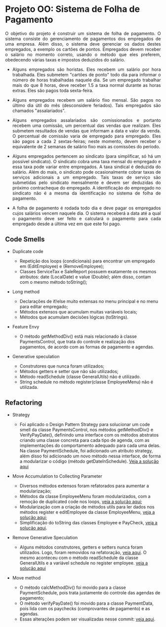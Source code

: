 # Projeto OO: Sistema de Folha de Pagamento

<p align="justify"> O objetivo do projeto é construir um sistema de folha de pagamento. O sistema consiste do gerenciamento de pagamentos dos empregados de uma empresa. Além disso, o sistema deve gerenciar os dados destes empregados, a exemplo os cartões de pontos. Empregados devem receber o salário no momento correto, usando o método que eles preferem, obedecendo várias taxas e impostos deduzidos do salário.
</p>

* <p align="justify">Alguns empregados são horistas. Eles recebem um salário por hora trabalhada. Eles submetem "cartões de ponto" todo dia para informar o número de horas trabalhadas naquele dia. Se um empregado trabalhar mais do que 8 horas, deve receber 1.5 a taxa normal durante as horas extras. Eles são pagos toda sexta-feira.</p>

* <p align="justify">Alguns empregados recebem um salário fixo mensal. São pagos no último dia útil do mês (desconsidere feriados). Tais empregados são chamados "assalariados".</p>

* <p align="justify">Alguns empregados assalariados são comissionados e portanto recebem uma comissão, um percentual das vendas que realizam. Eles submetem resultados de vendas que informam a data e valor da venda. O percentual de comissão varia de empregado para empregado. Eles são pagos a cada 2 sextas-feiras; neste momento, devem receber o equivalente de 2 semanas de salário fixo mais as comissões do período.

</p>

* <p align="justify">Alguns empregados pertencem ao sindicato (para simplificar, só há um possível sindicato). O sindicato cobra uma taxa mensal do empregado e essa taxa pode variar entre empregados. A taxa sindical é deduzida do salário. Além do mais, o sindicato pode ocasionalmente cobrar taxas de serviços adicionais a um empregado. Tais taxas de serviço são submetidas pelo sindicato mensalmente e devem ser deduzidas do próximo contracheque do empregado. A identificação do empregado no sindicato não é a mesma da identificação no sistema de folha de pagamento.</p>

* <p align="justify">A folha de pagamento é rodada todo dia e deve pagar os empregados cujos salários vencem naquele dia. O sistema receberá a data até a qual o pagamento deve ser feito e calculará o pagamento para cada empregado desde a última vez em que este foi pago.</p>

## Code Smells

* Duplicate code
  - Repetição dos loops (condicionais) para encontrar um empregado em (EditEmployee) e (RemoveEmployee);
  - Classes ServiceTax e SaleReport possuem exatamente os mesmos atributos: date (LocalDate) e value (Double); além disso, contam com o mesmo método toString();
 
* Long method
  - Declarações de if/else muito extensas no menu principal e no menu para editar empregado;
  - Métodos extensos que acumulam muitas variáveis locais;
  - Métodos que acumulam decisões lógicas (toStrings).

* Feature Envy
  - O método getMethodDiv() está mais relacionado à classe PaymentsControl, que trata do controle e realização dos pagamentos, de acordo com as formas de pagamento e agendas.

* Generative speculation
  - Construtores que nunca foram utilizados;
  - Métodos getters e setter que não são utilizados;
  - Método readSchedule (classe GeneralUtils) não é utilizado.
  - String schedule no método register(classe EmployeeMenu) não é utilizada.

## Refactoring

* Strategy
  - Foi aplicado o Design Pattern Strategy para solucionar um code smell da classe PaymentsControl, nos métodos getMethodDiv() e VerifyPayDate(), definindo uma interface com os métodos abstratos criando uma classe concreta para cada tipo de agenda, com as implementações do comportamento adequado para cada uma delas. Na classe PaymentSchedule, foi adicionado um atributo strategy, além disso foi adicionado um novo método nessa interface, de forma a modularizar o código (método getDateInSchedule). [Veja a solução aqui](https://github.com/Miller202/payroll-refactor/commit/f23c1823533c0860b0556770fd252472b77fcb0f)

* Move Accumulation to Collecting Parameter
  - Diversos métodos extensos foram refatorados para aumentar a modularização;
  - Métodos da classe EmployeeMenu foram modularizados, com a remoção de duplicated code nos loops, [veja a solução aqui](https://github.com/Miller202/payroll-refactor/commit/2659a848dc2c57861983c26630ea4be9fa233485);
  - Modularização com a criação de métodos utils para ler dados nos métodos register e editEmployee da classe EmployeeMenu, [veja a solução aqui](https://github.com/Miller202/payroll-refactor/commit/d5b6dc1da9fbc550de000ce8d376c35708bd038e);
  - Simplificação do toString das classes Employee e PayCheck, [veja a solução aqui](https://github.com/Miller202/payroll-refactor/commit/e4591646abe5943794102eb297fcf4a863715971).

* Remove Generative Speculation
  - Alguns métodos construtores, getters e setters nunca foram utilizados. Logo, foram removidos na refatoração, [veja aqui](https://github.com/Miller202/payroll-refactor/commit/9d7ff5cc64dd246539fd2c2d1785f45f62a6e554). O mesmo aconteceu com o método readSchedule da classe GeneralUtils e a variável schedule no register employee. [veja a solução aqui](https://github.com/Miller202/payroll-refactor/commit/9839794051c5bd519d26d6df061e29cad1a28935)

* Move method
  - O método calcMethodDiv() foi movido para a classe PaymentSchedule, pois trata justamente do controle das agendas de pagamento;
  - O método verifyPayDate() foi movido para a classe PaymentData, pois lida com os paychecks (comprovantes de pagamento) e as agendas.
  - Essas alterações podem ser visualizadas nesse commit: [veja aqui](https://github.com/Miller202/payroll-refactor/commit/cedb51a88df3225a7f0bb622af2dcc5af181d67e).
